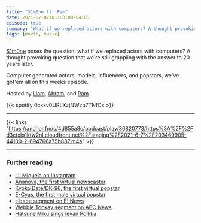 ```yaml
---
title: "S1m0ne ft. Pam"
date: 2021-07-07T01:00:00-04:00
episode: true
summary: "What if we replaced actors with computers? A thought provoking question that we're still grappling with the answer to 20 years later."
tags: [movie, music]
---
```


[S1m0ne](https://letterboxd.com/film/s1m0ne/) poses the question: what if we replaced actors with computers? A thought provoking question that we're still grappling with the answer to 20 years later.

Computer generated actors, models, influencers, and popstars, we've got'em all on this weeks episode.

Hosted by [Liam](https://twitter.com/LegoRacers2), [Abram](https://twitter.com/abnormcore), and [Pam](https://twitter.com/buzzfeedjenny).

{{< spotify 0cxxv0URLXzjNWzp7TNfCx >}}

---

{{< links "https://anchor.fm/s/4d855a8c/podcast/play/36820773/https%3A%2F%2Fd3ctxlq1ktw2nl.cloudfront.net%2Fstaging%2F2021-6-7%2F203469905-44100-2-694766a75b887.m4a" >}}

---

### Further reading

- [Lil Miquela on Instagram](https://www.instagram.com/lilmiquela/)
- [Ananova, the first virtual newscaster](https://www.youtube.com/watch?v=ek-g5A0YTkw)
- [Kyoko Date/DK-96, the first virtual popstar](https://www.youtube.com/watch?v=PhfsZ66tEFY)
- [E-Cyas, the first male virtual popstar](https://www.youtube.com/watch?v=ysB1HfJNf_M)
- [t-babe segment on E! News](https://www.youtube.com/watch?v=X8SKLLve2Gc)
- [Webbie Tookay segment on ABC News](https://www.youtube.com/watch?v=yA3-oPiEGw4)
- [Hatsune Miku sings Ievan Polkka](https://www.youtube.com/watch?v=jrgO_9ey53M)
